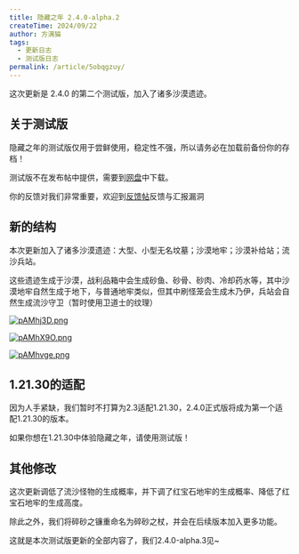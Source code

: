 ```yaml
---
title: 隐藏之年 2.4.0-alpha.2
createTime: 2024/09/22
author: 方漓猫
tags:
  - 更新日志
  - 测试版日志
permalink: /article/5obqgzuy/
---
```

这次更新是 2.4.0 的第二个测试版，加入了诸多沙漠遗迹。

<!-- more -->

## 关于测试版
隐藏之年的测试版仅用于尝鲜使用，稳定性不强，所以请务必在加载前备份你的存档！

测试版不在发布帖中提供，需要到[网盘](https://pan.huang1111.cn/s/N6m8H1)中下载。

你的反馈对我们非常重要，欢迎到[反馈帖](https://klpbbs.com/thread-109005-2-1.html)反馈与汇报漏洞

## 新的结构
本次更新加入了诸多沙漠遗迹：大型、小型无名坟墓；沙漠地牢；沙漠补给站；流沙兵站。

这些遗迹生成于沙漠，战利品箱中会生成砂鱼、砂骨、砂肉、冷却药水等，其中沙漠地牢自然生成于地下，与普通地牢类似，但其中刷怪笼会生成木乃伊，兵站会自然生成流沙守卫（暂时使用卫道士的纹理）

[![pAMhj3D.png](https://s21.ax1x.com/2024/09/22/pAMhj3D.png)](https://imgse.com/i/pAMhj3D)

[![pAMhX9O.png](https://s21.ax1x.com/2024/09/22/pAMhX9O.png)](https://imgse.com/i/pAMhX9O)

[![pAMhvge.png](https://s21.ax1x.com/2024/09/22/pAMhvge.png)](https://imgse.com/i/pAMhvge)

## 1.21.30的适配
因为人手紧缺，我们暂时不打算为2.3适配1.21.30，2.4.0正式版将成为第一个适配1.21.30的版本。

如果你想在1.21.30中体验隐藏之年，请使用测试版！

## 其他修改
这次更新调低了流沙怪物的生成概率，并下调了红宝石地牢的生成概率、降低了红宝石地牢的生成高度。

除此之外，我们将碎砂之镰重命名为碎砂之杖，并会在后续版本加入更多功能。

这就是本次测试版更新的全部内容了，我们2.4.0-alpha.3见~